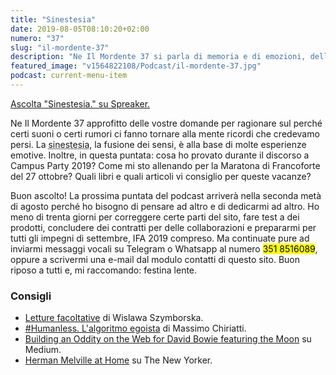 ```yaml
---
title: "Sinestesia"
date: 2019-08-05T08:10:20+02:00
numero: "37"
slug: "il-mordente-37"
description: "Ne Il Mordente 37 si parla di memoria e di emozioni, della preparazione alla Maratona di Francoforte 2019, dei miei libri per l'estate."
featured_image: "v1564822108/Podcast/il-mordente-37.jpg"
podcast: current-menu-item
---
```


<a class="spreaker-player" href="https://www.spreaker.com/episode/18707480" data-resource="episode_id=18707480" data-width="100%" data-height="200px" data-theme="light" data-playlist="false" data-playlist-continuous="false" data-autoplay="false" data-live-autoplay="false" data-chapters-image="true" data-episode-image-position="right" data-hide-logo="false" data-hide-likes="false" data-hide-comments="false" data-hide-sharing="false" data-hide-download="true">Ascolta "Sinestesia." su Spreaker.</a>

Ne Il Mordente 37 approfitto delle vostre domande per ragionare sul perché certi suoni o certi rumori ci fanno tornare alla mente ricordi che credevamo persi. La <abbr title="Con il termine sinestesia si fa riferimento a quelle situazioni in cui una stimolazione uditiva, olfattiva, tattile o visiva è percepita come due eventi sensoriali distinti ma conviventi.">sinestesia</abbr>, la fusione dei sensi, è alla base di molte esperienze emotive. Inoltre, in questa puntata: cosa ho provato durante il discorso a Campus Party 2019? Come mi sto allenando per la Maratona di Francoforte del 27 ottobre? Quali libri e quali articoli vi consiglio per queste vacanze?

Buon ascolto! La prossima puntata del podcast arriverà nella seconda metà di agosto perché ho bisogno di pensare ad altro e di dedicarmi ad altro. Ho meno di trenta giorni per correggere certe parti del sito, fare test a dei prodotti, concludere dei contratti per delle collaborazioni e prepararmi per tutti gli impegni di settembre, IFA 2019 compreso. Ma continuate pure ad inviarmi messaggi vocali su Telegram o Whatsapp al numero <mark>351 8516089</mark>, oppure a scrivermi una e-mail dal modulo contatti di questo sito. Buon riposo a tutti e, mi raccomando: festina lente.

### Consigli
<ul>
<li><a href=https://amzn.to/2Kf4fpV" target="_blank" rel="nofollow noopener" title="Vedi il libro">Letture facoltative</a> di Wislawa Szymborska.</li>
<li><a href="https://amzn.to/2ZqVr5u" target="_blank" rel="nofollow noopener" title="Vedi il libro Humanless">#Humanless. L'algoritmo egoista</a> di Massimo Chiriatti.</li>
<li><a href="https://medium.com/@leemartin/space-oddity-6bdf6109d5c" target="_blank" rel="nofollow noopener" title="App Space Oddity">Building an Oddity on the Web for David Bowie featuring the Moon</a> su Medium.</li>
<li><a href="https://www.newyorker.com/magazine/2019/07/29/herman-melville-at-home" target="_blank" rel="nofollow noopener" title="Herman Melville at home">Herman Melville at Home</a> su The New Yorker.</li>
</ul>